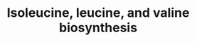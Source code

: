 ---
annotations:
- id: PW:0000072
  parent: classic metabolic pathway
  type: Pathway Ontology
  value: valine, leucine and isoleucine biosynthetic pathway
authors:
- J.Heckman
- MaintBot
- Ddigles
- Egonw
- Eweitz
description: ''
last-edited: 2021-05-20
organisms:
- Saccharomyces cerevisiae
redirect_from:
- /index.php/Pathway:WP198
- /instance/WP198
- /instance/WP198_r117306
revision: r117306
schema-jsonld:
- '@context': https://schema.org/
  '@id': https://wikipathways.github.io/pathways/WP198.html
  '@type': Dataset
  creator:
    '@type': Organization
    name: WikiPathways
  description: ''
  keywords:
  - BAT1
  - BAT2
  - Coenzyme A
  - ILV1
  - ILV2
  - ILV3
  - ILV5
  - ILV6
  - L-Valine
  - L-glutamate
  - L-leucine
  - L-threonine
  - LEU1
  - LEU2
  - LEU4
  - LEU9
  - NADH
  - NADPH
  - acetyl-CoA
  license: CC0
  name: Isoleucine, leucine, and valine biosynthesis
seo: CreativeWork
title: Isoleucine, leucine, and valine biosynthesis
wpid: WP198
---